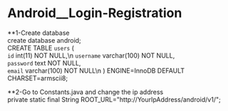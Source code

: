 # Android__Login-Registration


**1-Create database<br/>
create database android;<br/>
CREATE TABLE `users` (<br/>
  `id` int(11) NOT NULL,\n
  `username` varchar(100) NOT NULL,<br/>
  `password` text NOT NULL,<br/>
  `email` varchar(100) NOT NULL\n
) ENGINE=InnoDB DEFAULT CHARSET=armscii8;<br/>


**2-Go to Constants.java and change the ip address<br/>
          private static final String ROOT_URL="http://YourIpAddress/android/v1/";<br/>
